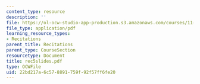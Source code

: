 ```yaml
---
content_type: resource
description: ''
file: https://ol-ocw-studio-app-production.s3.amazonaws.com/courses/11-204-planning-communications-and-digital-media-fall-2004/22bd217a6c578891759f92f57ff6fe20_rec5slides.pdf
file_type: application/pdf
learning_resource_types:
- Recitations
parent_title: Recitations
parent_type: CourseSection
resourcetype: Document
title: rec5slides.pdf
type: OCWFile
uid: 22bd217a-6c57-8891-759f-92f57ff6fe20
---
```

